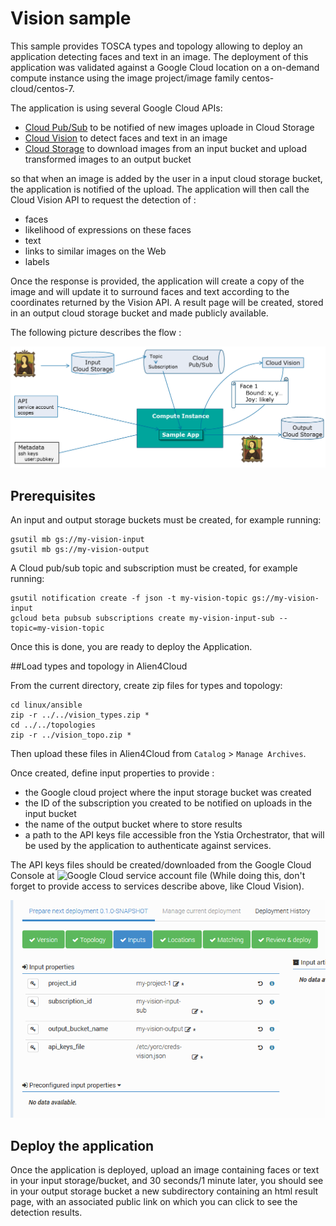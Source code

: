 # Vision sample

This sample provides TOSCA types and topology allowing to deploy an application detecting faces and text in an image.
The deployment of this application was validated against a Google Cloud location on a on-demand compute instance using the image project/image family centos-cloud/centos-7.
  
The application is using several Google Cloud APIs:
  * [Cloud Pub/Sub](https://cloud.google.com/pubsub/) to be notified of new images uploade in Cloud Storage
  * [Cloud Vision](https://cloud.google.com/vision/) to detect faces and text in an image
  * [Cloud Storage](https://cloud.google.com/storage/) to download images from an input bucket and upload transformed images to an output bucket

so that when an image is added by the user in a input cloud storage bucket, the application is notified of the upload.
The application will then call the Cloud Vision API to request the detection of :
  * faces
  * likelihood of expressions on these faces
  * text
  * links to similar images on the Web
  * labels

Once the response is provided, the application will create a copy of the image and will update it to surround faces and text according to the coordinates returned by the Vision API.
A result page will be created, stored in an output cloud storage bucket and made publicly available.

The following picture describes the flow :

![App flow](images/visionappflow.png)

## Prerequisites

An input and output storage buckets must be created, for example running:
```
gsutil mb gs://my-vision-input
gsutil mb gs://my-vision-output
```

A Cloud pub/sub topic and subscription must be created, for example running:
```
gsutil notification create -f json -t my-vision-topic gs://my-vision-input
gcloud beta pubsub subscriptions create my-vision-input-sub --topic=my-vision-topic
```

Once this is done, you are ready to deploy the Application.

##Load types and topology in Alien4Cloud

From the current directory, create zip files for types and topology:
```
cd linux/ansible
zip -r ../../vision_types.zip *
cd ../../topologies
zip -r ../vision_topo.zip *
```
Then upload these files in Alien4Cloud from `Catalog` > `Manage Archives`.

Once created, define input properties to provide :
  * the Google cloud project where the input storage bucket was created
  * the ID of the subscription you created to be notified on uploads in the input bucket
  * the name of the output bucket where to store results
  * a path to the API keys file accessible fron the Ystia Orchestrator, that will be used by the application to authenticate against services.

The API keys files should be created/downloaded from the Google Cloud Console
at ![Google Cloud service account file](https://console.cloud.google.com/apis/credentials/serviceaccountkey)
(While doing this, don't forget to provide access to services describe above, like Cloud Vision).

![App flow](images/visionappinput.png)

## Deploy the application

Once the application is deployed, upload an image containing faces or text in your input storage/bucket, and 30 seconds/1 minute later, you should see in your output storage bucket a new subdirectory containing an html result page, with an associated public link on which you can click to see the detection results.
 
